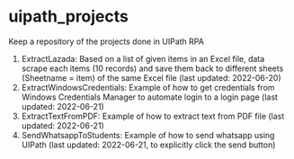 # uipath_projects
 
Keep a repository of the projects done in UIPath RPA

1. ExtractLazada: Based on a list of given items in an Excel file, data scrape each items (10 records) and save them back to different sheets (Sheetname = item) of the same Excel file (last updated: 2022-06-20)
2. ExtractWindowsCredentials: Example of how to get credentials from Windows Credentials Manager to automate login to a login page (last updated: 2022-06-21)
3. ExtractTextFromPDF: Example of how to extract text from PDF file (last updated: 2022-06-21)
4. SendWhatsappToStudents: Example of how to send whatsapp using UIPath (last updated: 2022-06-21, to explicitly click the send button)
